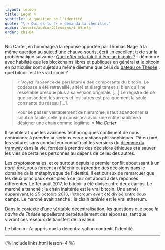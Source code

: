 ```yaml
---
layout: lesson
title: Leçon 4
subtitle: La question de l'identité
quote: "\ « Qui es-tu ?\ » demanda la chenille."
audio: /assets/audio/21lessons/1-04.m4a
order: ch1-04
---
```


Nic Carter, en hommage à la réponse apportée par Thomas Nagel à la même question
[au sujet d'une chauve-souris], écrit un excellent texte sur la problématique suivante :
[Quel effet cela fait-il d'être un bitcoin ?] Il démontre avec habileté que les blockchains libres
et publiques en général et le bitcoin en particulier sont sujets au même dilemme
que celui du [bateau de Thésée] : quel bitcoin est le vrai bitcoin ?

> « Voyez l'absence de persistance des composants du bitcoin. Le codebase a été
> retravaillé, altéré et élargi tant et si bien qu'il ne ressemble presque plus à sa
> version originale. [...] Le registre de ce que possèdent les un·e·s et les autres
> est pratiquement la seule constante du réseau [...].
>
> Pour se passer véritablement de hiérarchie, il faut abandonner la solution
> facile, celle qui consiste à avoir une entité habilitée à désigner une chain
> comme légitime. »
> <cite>[Nic Carter][Quel effet cela fait-il d'être un bitcoin ?]</cite>

Il semblerait que les avancées technologiques continuent de nous contraindre
à prendre au sérieux ces questions philosophiques. Tôt ou tard,
les voitures sans conducteur connaîtront les versions du [dilemme du
tramway] dans la vie, forcées à prendre des décisions éthiques et à
sauver les vies de certaines personnes au dépens de celles des autres.

Les cryptomonnaies, et ce surtout depuis le premier conflit aboutissant à un *hard-fork*,
nous forcent à réfléchir et à prendre des décisions dans le domaine de la
métaphysique de l'identité. Il est curieux de remarquer que les deux principaux
exemples à ce jour ont abouti à des réponses différentes. Le 1er août 2017,
le bitcoin a été divisé entre deux camps. Le marché a tranché : la chain inaltérée
est le vrai bitcoin. Une année auparavant, le 25 octobre 2016, l'ethereum
avait été divisé entre deux camps. Le marché avait tranché : la chain *altérée*
est le vrai ethereum.

Dans le contexte d'une véritable décentralisation, les questions que pose
*le navire de Thésée* appelleront perpétuellement des réponses, tant que
vivront ces réseaux de transfert de la valeur.

Le bitcoin m'a appris que la décentralisation contredit l'identité.

---

{% include links.html lesson=4 %}

[au sujet d'une chauve-souris]: https://fr.wikipedia.org/wiki/Quel_effet_cela_fait-il_d%27%C3%AAtre_une_chauve-souris_%3F
[Quel effet cela fait-il d'être un bitcoin ?]: https://medium.com/s/story/what-is-it-like-to-be-a-bitcoin-56109f3e6753
[bateau de Thésée]: https://fr.wikipedia.org/wiki/Bateau_de_Th%C3%A9s%C3%A9e
[dilemme du tramway]: https://fr.wikipedia.org/wiki/Dilemme_du_tramway

<!-- Wikipedia -->
[alice]: https://fr.wikipedia.org/wiki/Les_Aventures_d%27Alice_au_pays_des_merveilles
[carroll]: https://fr.wikipedia.org/wiki/Lewis_Carroll
